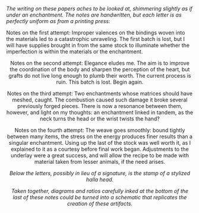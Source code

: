 <i> The writing on these papers aches to be looked at, shimmering slightly as if under an enchantment. The notes are handwritten, but each letter is as perfectly uniform as from a printing press: </i>

Notes on the first attempt: Improper valences on the bindings woven into the materials led to a catastrophic unraveling. The first batch is lost, but I will have supplies brought in from the same stock to illuminate whether the imperfection is within the materials or the enchantment.
<center>

Notes on the second attempt: Elegance eludes me. The aim is to improve the coordination of the body and sharpen the perception of the heart, but grafts do not live long enough to plumb their worth. The current process is ruin. This batch is lost. Begin again.
<center>

Notes on the third attempt: Two enchantments whose matrices should have meshed, caught. The combustion caused such damage it broke several previously forged pieces. There is now a resonance between them, however, and light on my thoughts: an enchantment linked in tandem, as the neck turns the head or the wrist twists the hand?
<center>

Notes on the fourth attempt: The weave goes smoothly: bound tightly between many items, the stress on the energy produces finer results than a singular enchantment. Using up the last of the stock was well worth it, as I explained to it as a courtesy before final work began. Adjustments to the underlay were a great success, and will allow the recipe to be made with material taken from lesser animals, if the need arises.

<i> Below the letters, possibly in lieu of a signature, is the stamp of a stylized halla head. </i>

<i> Taken together, diagrams and ratios carefully inked at the bottom of the last of these notes could be turned into a schematic that replicates the creation of these artifacts. </i>
